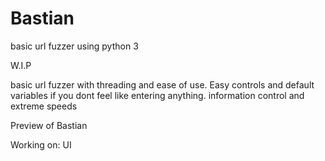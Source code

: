 # Bastian
basic url fuzzer using python 3

W.I.P

basic url fuzzer with threading and ease of use.
Easy controls and default variables if you dont feel like entering anything.
information control and extreme speeds

Preview of Bastian


Working on:
UI
